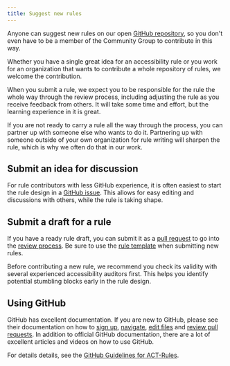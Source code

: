 ```yaml
---
title: Suggest new rules
---
```


Anyone can suggest new rules on our open [GitHub repository](https://github.com/act-rules/act-rules.github.io), so you don't even have to be a member of the Community Group to contribute in this way.

Whether you have a single great idea for an accessibility rule or you work for an organization that wants to contribute a whole repository of rules, we welcome the contribution.

When you submit a rule, we expect you to be responsible for the rule the whole way through the review process, including adjusting the rule as you receive feedback from others. It will take some time and effort, but the learning experience in it is great.

If you are not ready to carry a rule all the way through the process, you can partner up with someone else who wants to do it. Partnering up with someone outside of your own organization for rule writing will sharpen the rule, which is why we often do that in our work.

## Submit an idea for discussion

For rule contributors with less GitHub experience, it is often easiest to start the rule design in a [GitHub issue](https://github.com/act-rules/act-rules.github.io/issues). This allows for easy editing and discussions with others, while the rule is taking shape.

## Submit a draft for a rule

If you have a ready rule draft, you can submit it as a [pull request](https://github.com/act-rules/act-rules.github.io/pulls) to go into the [review process](/pages/design/process/). Be sure to use the [rule template](https://act-rules.github.io/pages/design/rule-template/) when submitting new rules.

Before contributing a new rule, we recommend you check its validity with several experienced accessibility auditors first. This helps you identify potential stumbling blocks early in the rule design.

## Using GitHub

GitHub has excellent documentation. If you are new to GitHub, please see their documentation on how to [sign up](https://help.github.com/en/github/getting-started-with-github/signing-up-for-github), [navigate](https://help.github.com/en/github/managing-files-in-a-repository/navigating-code-on-github), [edit files](https://help.github.com/en/github/managing-files-in-a-repository/editing-files-in-another-users-repository) and [review pull requests](https://help.github.com/en/github/collaborating-with-issues-and-pull-requests/reviewing-changes-in-pull-requests). In addition to official GitHub documentation, there are a lot of excellent articles and videos on how to use GitHub.

For details details, see the [GitHub Guidelines for ACT-Rules](https://github.com/act-rules/act-rules.github.io/blob/develop/github-guidelines.md).
